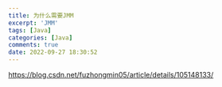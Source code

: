 ```yaml
---
title: 为什么需要JMM
excerpt: 'JMM'
tags: [Java]
categories: [Java]
comments: true
date: 2022-09-27 18:30:52
---
```


https://blog.csdn.net/fuzhongmin05/article/details/105148133/